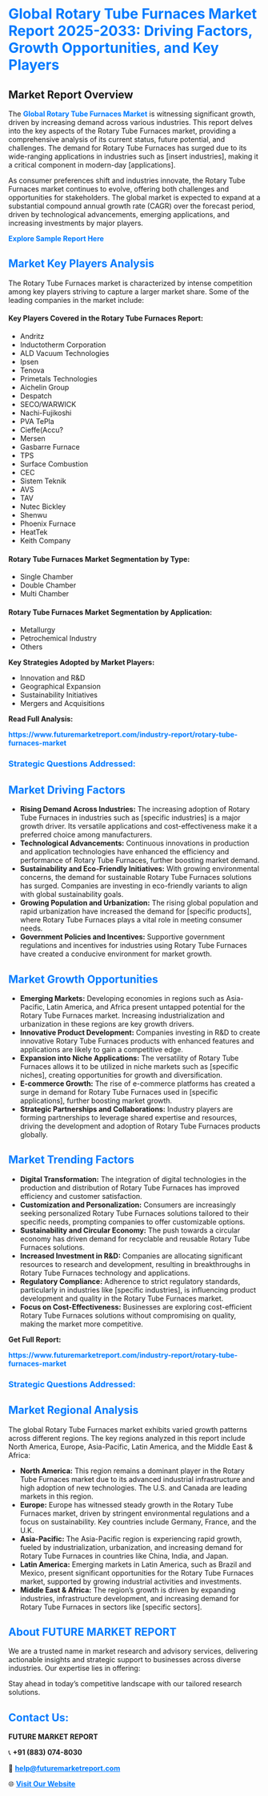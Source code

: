 <h1 style="color: #007BFF;">Global Rotary Tube Furnaces Market Report 2025-2033: Driving Factors, Growth Opportunities, and Key Players</h1>

<section id="overview">
<h2>Market Report Overview</h2>
<p>The <a href="https://www.futuremarketreport.com/industry-report/rotary-tube-furnaces-market" style="color: #007BFF; text-decoration: none;"><strong>Global Rotary Tube Furnaces Market</strong></a> is witnessing significant growth, driven by increasing demand across various industries. This report delves into the key aspects of the Rotary Tube Furnaces market, providing a comprehensive analysis of its current status, future potential, and challenges. The demand for Rotary Tube Furnaces has surged due to its wide-ranging applications in industries such as [insert industries], making it a critical component in modern-day [applications].</p>
<p>As consumer preferences shift and industries innovate, the Rotary Tube Furnaces market continues to evolve, offering both challenges and opportunities for stakeholders. The global market is expected to expand at a substantial compound annual growth rate (CAGR) over the forecast period, driven by technological advancements, emerging applications, and increasing investments by major players.</p>
</section>

<section id="overview">
<p><a href="https://www.futuremarketreport.com/request-sample/reportId=35032" style="color: #007BFF; text-decoration: none;"><strong>Explore Sample Report Here</strong></a></p>
</section>

<section id="key-players">
<h2 style="color: #007BFF;">Market Key Players Analysis</h2>
<p>The Rotary Tube Furnaces market is characterized by intense competition among key players striving to capture a larger market share. Some of the leading companies in the market include:</p>
<h4>Key Players Covered in the Rotary Tube Furnaces Report:</h4>
<ul><li>Andritz</li><li>Inductotherm Corporation</li><li>ALD Vacuum Technologies</li><li>Ipsen</li><li>Tenova</li><li>Primetals Technologies</li><li>Aichelin Group</li><li>Despatch</li><li>SECO/WARWICK</li><li>Nachi-Fujikoshi</li><li>PVA TePla</li><li>Cieffe(Accu?</li><li>Mersen</li><li>Gasbarre Furnace</li><li>TPS</li><li>Surface Combustion</li><li>CEC</li><li>Sistem Teknik</li><li>AVS</li><li>TAV</li><li>Nutec Bickley</li><li>Shenwu</li><li>Phoenix Furnace</li><li>HeatTek</li><li>Keith Company</li></ul>
<h4>Rotary Tube Furnaces Market Segmentation by Type:</h4>
<ul><li>Single Chamber</li><li>Double Chamber</li><li>Multi Chamber</li></ul>

<h4>Rotary Tube Furnaces Market Segmentation by Application:</h4>
<ul><li>Metallurgy</li><li>Petrochemical Industry</li><li>Others</li></ul>
<p><strong>Key Strategies Adopted by Market Players:</strong></p>
<ul>
<li>Innovation and R&D</li>
<li>Geographical Expansion</li>
<li>Sustainability Initiatives</li>
<li>Mergers and Acquisitions</li>
</ul>
</section>

<section>
<p><strong>Read Full Analysis: </strong></p><a href="https://www.futuremarketreport.com/industry-report/rotary-tube-furnaces-market" style="color: #007BFF; text-decoration: none;"><strong>https://www.futuremarketreport.com/industry-report/rotary-tube-furnaces-market</strong></a>
<h3 style="color: #007BFF;">Strategic Questions Addressed:</h3>
</section>

<section id="driving-factors">
<h2 style="color: #007BFF;">Market Driving Factors</h2>
<ul>
<li><strong>Rising Demand Across Industries:</strong> The increasing adoption of Rotary Tube Furnaces in industries such as [specific industries] is a major growth driver. Its versatile applications and cost-effectiveness make it a preferred choice among manufacturers.</li>
<li><strong>Technological Advancements:</strong> Continuous innovations in production and application technologies have enhanced the efficiency and performance of Rotary Tube Furnaces, further boosting market demand.</li>
<li><strong>Sustainability and Eco-Friendly Initiatives:</strong> With growing environmental concerns, the demand for sustainable Rotary Tube Furnaces solutions has surged. Companies are investing in eco-friendly variants to align with global sustainability goals.</li>
<li><strong>Growing Population and Urbanization:</strong> The rising global population and rapid urbanization have increased the demand for [specific products], where Rotary Tube Furnaces plays a vital role in meeting consumer needs.</li>
<li><strong>Government Policies and Incentives:</strong> Supportive government regulations and incentives for industries using Rotary Tube Furnaces have created a conducive environment for market growth.</li>
</ul>
</section>

<section id="growth-opportunities">
<h2 style="color: #007BFF;">Market Growth Opportunities</h2>
<ul>
<li><strong>Emerging Markets:</strong> Developing economies in regions such as Asia-Pacific, Latin America, and Africa present untapped potential for the Rotary Tube Furnaces market. Increasing industrialization and urbanization in these regions are key growth drivers.</li>
<li><strong>Innovative Product Development:</strong> Companies investing in R&D to create innovative Rotary Tube Furnaces products with enhanced features and applications are likely to gain a competitive edge.</li>
<li><strong>Expansion into Niche Applications:</strong> The versatility of Rotary Tube Furnaces allows it to be utilized in niche markets such as [specific niches], creating opportunities for growth and diversification.</li>
<li><strong>E-commerce Growth:</strong> The rise of e-commerce platforms has created a surge in demand for Rotary Tube Furnaces used in [specific applications], further boosting market growth.</li>
<li><strong>Strategic Partnerships and Collaborations:</strong> Industry players are forming partnerships to leverage shared expertise and resources, driving the development and adoption of Rotary Tube Furnaces products globally.</li>
</ul>
</section>

<section id="trending-factors">
<h2 style="color: #007BFF;">Market Trending Factors</h2>
<ul>
<li><strong>Digital Transformation:</strong> The integration of digital technologies in the production and distribution of Rotary Tube Furnaces has improved efficiency and customer satisfaction.</li>
<li><strong>Customization and Personalization:</strong> Consumers are increasingly seeking personalized Rotary Tube Furnaces solutions tailored to their specific needs, prompting companies to offer customizable options.</li>
<li><strong>Sustainability and Circular Economy:</strong> The push towards a circular economy has driven demand for recyclable and reusable Rotary Tube Furnaces solutions.</li>
<li><strong>Increased Investment in R&D:</strong> Companies are allocating significant resources to research and development, resulting in breakthroughs in Rotary Tube Furnaces technology and applications.</li>
<li><strong>Regulatory Compliance:</strong> Adherence to strict regulatory standards, particularly in industries like [specific industries], is influencing product development and quality in the Rotary Tube Furnaces market.</li>
<li><strong>Focus on Cost-Effectiveness:</strong> Businesses are exploring cost-efficient Rotary Tube Furnaces solutions without compromising on quality, making the market more competitive.</li>
</ul>
</section>

<section>
<p><strong>Get Full Report: </strong></p><a href="https://www.futuremarketreport.com/industry-report/rotary-tube-furnaces-market" style="color: #007BFF; text-decoration: none;"><strong>https://www.futuremarketreport.com/industry-report/rotary-tube-furnaces-market</strong></a>
<h3 style="color: #007BFF;">Strategic Questions Addressed:</h3>
</section>


<section id="regional-analysis">
<h2 style="color: #007BFF;">Market Regional Analysis</h2>
<p>The global Rotary Tube Furnaces market exhibits varied growth patterns across different regions. The key regions analyzed in this report include North America, Europe, Asia-Pacific, Latin America, and the Middle East & Africa:</p>
<ul>
<li><strong>North America:</strong> This region remains a dominant player in the Rotary Tube Furnaces market due to its advanced industrial infrastructure and high adoption of new technologies. The U.S. and Canada are leading markets in this region.</li>
<li><strong>Europe:</strong> Europe has witnessed steady growth in the Rotary Tube Furnaces market, driven by stringent environmental regulations and a focus on sustainability. Key countries include Germany, France, and the U.K.</li>
<li><strong>Asia-Pacific:</strong> The Asia-Pacific region is experiencing rapid growth, fueled by industrialization, urbanization, and increasing demand for Rotary Tube Furnaces in countries like China, India, and Japan.</li>
<li><strong>Latin America:</strong> Emerging markets in Latin America, such as Brazil and Mexico, present significant opportunities for the Rotary Tube Furnaces market, supported by growing industrial activities and investments.</li>
<li><strong>Middle East & Africa:</strong> The region’s growth is driven by expanding industries, infrastructure development, and increasing demand for Rotary Tube Furnaces in sectors like [specific sectors].</li>
</ul>
</section>

<footer>
<h2 style="color: #007BFF;">About FUTURE MARKET REPORT</h2>
<p>We are a trusted name in market research and advisory services, delivering actionable insights and strategic support to businesses across diverse industries. Our expertise lies in offering:</p>

<p>Stay ahead in today’s competitive landscape with our tailored research solutions.</p>

<h2 style="color: #007BFF;">Contact Us:</h2>
<p><strong>FUTURE MARKET REPORT</strong></p>
<p>📞 <strong>+91 (883) 074-8030</strong></p>
<p>📧 <strong><a href="mailto:help@futuremarketreport.com" style="color: #007BFF;">help@futuremarketreport.com</a></strong></p>
<p>🌐 <strong><a href="https://www.futuremarketreport.com/" style="color: #007BFF;">Visit Our Website</a></strong></p>
</footer>